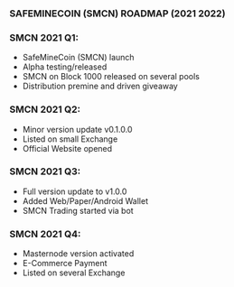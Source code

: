 
### SAFEMINECOIN (SMCN) ROADMAP (2021 2022)

### SMCN 2021 Q1:
- SafeMineCoin (SMCN) launch
- Alpha testing/released
- SMCN on Block 1000 released on several pools
- Distribution premine and driven giveaway

### SMCN 2021 Q2:
- Minor version update v0.1.0.0
- Listed on small Exchange
- Official Website opened

### SMCN 2021 Q3:
- Full version update to v1.0.0
- Added Web/Paper/Android Wallet
- SMCN Trading started via bot 

### SMCN 2021 Q4:
- Masternode version activated
- E-Commerce Payment
- Listed on several Exchange
